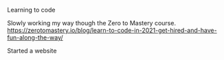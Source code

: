 Learning to code 

Slowly working my way though the Zero to Mastery course.
https://zerotomastery.io/blog/learn-to-code-in-2021-get-hired-and-have-fun-along-the-way/

Started a website 
